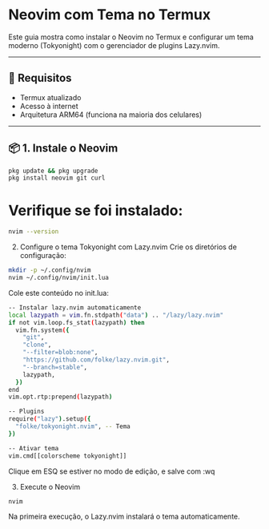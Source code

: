 # Neovim com Tema no Termux

Este guia mostra como instalar o Neovim no Termux e configurar um tema moderno (Tokyonight) com o gerenciador de plugins Lazy.nvim.

---

## 🧰 Requisitos

- Termux atualizado
- Acesso à internet
- Arquitetura ARM64 (funciona na maioria dos celulares)

---

## 📦 1. Instale o Neovim

```bash
pkg update && pkg upgrade
pkg install neovim git curl
```

# Verifique se foi instalado:
```bash
nvim --version
```

2. Configure o tema Tokyonight com Lazy.nvim
Crie os diretórios de configuração:
```bash
mkdir -p ~/.config/nvim
nvim ~/.config/nvim/init.lua
```

Cole este conteúdo no init.lua:

```bash
-- Instalar lazy.nvim automaticamente
local lazypath = vim.fn.stdpath("data") .. "/lazy/lazy.nvim"
if not vim.loop.fs_stat(lazypath) then
  vim.fn.system({
    "git",
    "clone",
    "--filter=blob:none",
    "https://github.com/folke/lazy.nvim.git",
    "--branch=stable",
    lazypath,
  })
end
vim.opt.rtp:prepend(lazypath)

-- Plugins
require("lazy").setup({
  "folke/tokyonight.nvim", -- Tema
})

-- Ativar tema
vim.cmd[[colorscheme tokyonight]]
```

Clique em ESQ se estiver no modo de edição, e salve com :wq

3. Execute o Neovim

```bash
nvim
```

Na primeira execução, o Lazy.nvim instalará o tema automaticamente.
